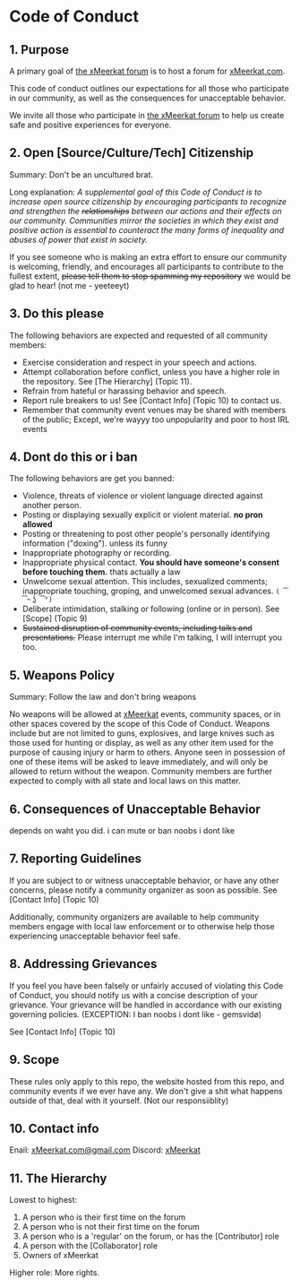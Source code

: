 # Code of Conduct

## 1. Purpose

A primary goal of [the xMeerkat forum](https://github.com/xMeerkat/forum/discussions) is to host a forum for [xMeerkat.com](http://xMeerkat.com).

This code of conduct outlines our expectations for all those who participate in our community, as well as the consequences for unacceptable behavior.

We invite all those who participate in [the xMeerkat forum](https://github.com/xMeerkat/forum/discussions) to help us create safe and positive experiences for everyone.

## 2. Open [Source/Culture/Tech] Citizenship

Summary: Don't be an uncultured brat.

Long explanation: _A supplemental goal of this Code of Conduct is to increase open source citizenship by encouraging participants to recognize and strengthen the ~~relationships~~ between our actions and their effects on our community. Communities mirror the societies in which they exist and positive action is essential to counteract the many forms of inequality and abuses of power that exist in society._

If you see someone who is making an extra effort to ensure our community is welcoming, friendly, and encourages all participants to contribute to the fullest extent, ~~please tell them to stop spamming my repository~~ we would be glad to hear! (not me - yeeteeyt)

## 3. Do this please 

The following behaviors are expected and requested of all community members:

 * Exercise consideration and respect in your speech and actions.
 * Attempt collaboration before conflict, unless you have a higher role in the repository. See [The Hierarchy] (Topic 11).
 * Refrain from hateful or harassing behavior and speech.
 * Report rule breakers to us! See [Contact Info] (Topic 10) to contact us.
 * Remember that community event venues may be shared with members of the public; Except, we're wayyy too unpopularity and poor to host IRL events

## 4. Dont do this or i ban 

The following behaviors are get you banned:

 * Violence, threats of violence or violent language directed against another person.
 * Posting or displaying sexually explicit or violent material. **no pron allowed**
 * Posting or threatening to post other people's personally identifying information ("doxing"). unless its funny
 * Inappropriate photography or recording.
 * Inappropriate physical contact. **You should have someone's consent before touching them.** thats actually a law
 * Unwelcome sexual attention. This includes, sexualized comments; inappropriate touching, groping, and unwelcomed sexual advances. `( ͡~ ͜ʖ ͡°)`
 * Deliberate intimidation, stalking or following (online or in person). See [Scope] (Topic 9)
 * ~~Sustained disruption of community events, including talks and presentations.~~ Please interrupt me while I'm talking, I will interrupt you too.

## 5. Weapons Policy

Summary: Follow the law and don't bring weapons

No weapons will be allowed at [xMeerkat](https://github.com/xMeerkat/forum/discussions) events, community spaces, or in other spaces covered by the scope of this Code of Conduct. Weapons include but are not limited to guns, explosives, and large knives such as those used for hunting or display, as well as any other item used for the purpose of causing injury or harm to others. Anyone seen in possession of one of these items will be asked to leave immediately, and will only be allowed to return without the weapon. Community members are further expected to comply with all state and local laws on this matter.

## 6. Consequences of Unacceptable Behavior

depends on waht you did.
i can mute or ban noobs i dont like

## 7. Reporting Guidelines

If you are subject to or witness unacceptable behavior, or have any other concerns, please notify a community organizer as soon as possible. See [Contact Info] (Topic 10)

Additionally, community organizers are available to help community members engage with local law enforcement or to otherwise help those experiencing unacceptable behavior feel safe. 

## 8. Addressing Grievances

If you feel you have been falsely or unfairly accused of violating this Code of Conduct, you should notify us with a concise description of your grievance. Your grievance will be handled in accordance with our existing governing policies. (EXCEPTION: I ban noobs i dont like - gemsvidø)

See [Contact Info] (Topic 10)

## 9. Scope

These rules only apply to this repo, the website hosted from this repo, and community events if we ever have any.
We don't give a shit what happens outside of that, deal with it yourself. (Not our responsiiblity)

## 10. Contact info

Enail: [xMeerkat.com@gmail.com](mailto:xMeerkat.com@gmail.com)
Discord: [xMeerkat](https://dsc.gg/xMeerkat)

## 11. The Hierarchy

Lowest to highest:
1. A person who is their first time on the forum
2. A person who is not their first time on the forum
3. A person who is a 'regular' on the forum, or has the \[Contributor\] role
5. A person with the [Collaborator] role
6. Owners of xMeerkat

Higher role: More rights.
